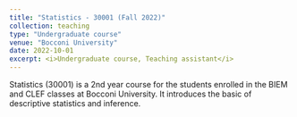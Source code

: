 ```yaml
---
title: "Statistics - 30001 (Fall 2022)"
collection: teaching
type: "Undergraduate course"
venue: "Bocconi University"
date: 2022-10-01
excerpt: <i>Undergraduate course, Teaching assistant</i>
---
```

Statistics (30001) is a 2nd year course for the students enrolled in the BIEM and CLEF classes at Bocconi University. It introduces the basic of descriptive statistics and inference.
